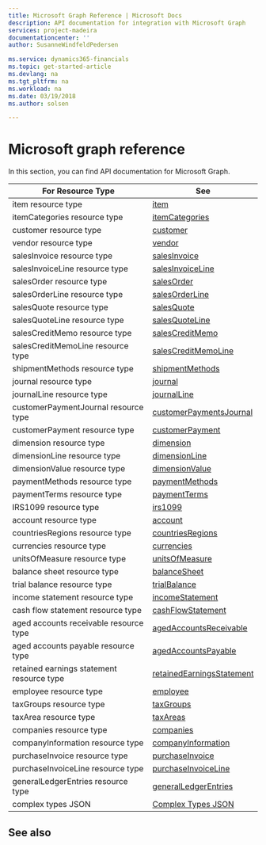 ```yaml
---
title: Microsoft Graph Reference | Microsoft Docs
description: API documentation for integration with Microsoft Graph
services: project-madeira
documentationcenter: ''
author: SusanneWindfeldPedersen

ms.service: dynamics365-financials
ms.topic: get-started-article
ms.devlang: na
ms.tgt_pltfrm: na
ms.workload: na
ms.date: 03/19/2018
ms.author: solsen

---
```

# Microsoft graph reference
In this section, you can find API documentation for Microsoft Graph.

|For Resource Type|See|
|-----------------|---|
|item resource type|[item](../resources/dynamics_item.md)|
|itemCategories resource type|[itemCategories](../resources/dynamics_itemcategories.md)|
|customer resource type|[customer](../resources/dynamics_customer.md)|
|vendor resource type|[vendor](../resources/dynamics_vendor.md)|
|salesInvoice resource type|[salesInvoice](../resources/dynamics_salesinvoice.md)|
|salesInvoiceLine resource type|[salesInvoiceLine](../resources/dynamics_salesinvoiceline.md)|
|salesOrder resource type|[salesOrder](../resources/dynamics_salesorder.md)|
|salesOrderLine resource type|[salesOrderLine](../resources/dynamics_salesorderline.md)|
|salesQuote resource type|[salesQuote](../resources/dynamics_salesquote.md)|
|salesQuoteLine resource type|[salesQuoteLine](../resources/dynamics_salesquoteline.md)|
|salesCreditMemo resource type|[salesCreditMemo](../resources/dynamics_salescreditmemo.md)|
|salesCreditMemoLine resource type|[salesCreditMemoLine](../resources/dynamics_salescreditmemoline.md)|
|shipmentMethods resource type|[shipmentMethods](../resources/dynamics_shipmentmethods.md)|
|journal resource type|[journal](../resources/dynamics_journal.md)|
|journalLine resource type|[journalLine](../resources/dynamics_journalline.md)|
|customerPaymentJournal resource type|[customerPaymentsJournal](../resources/dynamics_customerpaymentsjournal.md)|
|customerPayment resource type|[customerPayment](../resources/dynamics_customerpayment.md)|
|dimension resource type|[dimension](../resources/dynamics_dimension.md)|
|dimensionLine resource type|[dimensionLine](../resources/dynamics_dimensionline.md)|
|dimensionValue resource type|[dimensionValue](../resources/dynamics_dimensionvalue.md)
|paymentMethods resource type|[paymentMethods](../resources/dynamics_paymentmethods.md)|
|paymentTerms resource type|[paymentTerms](../resources/dynamics_paymentterms.md)|
|IRS1099 resource type|[irs1099](../resources/dynamics_irs1099.md)|
|account resource type|[account](../resources/dynamics_account.md)|
|countriesRegions resource type|[countriesRegions](../resources/dynamics_countriesregions.md)|
|currencies resource type|[currencies](../resources/dynamics_currencies.md)|
|unitsOfMeasure resource type|[unitsOfMeasure](../resources/dynamics_unitsofmeasure.md)|
|balance sheet resource type|[balanceSheet](../resources/dynamics_balancesheet.md)|
|trial balance resource type|[trialBalance](../resources/dynamics_trialbalance.md)|
|income statement resource type|[incomeStatement](../resources/dynamics_incomestatement.md)|
|cash flow statement resource type|[cashFlowStatement](../resources/dynamics_cashflowstatement.md)|
|aged accounts receivable resource type|[agedAccountsReceivable](../resources/dynamics_agedaccountsreceivable.md)|
|aged accounts payable resource type|[agedAccountsPayable](../resources/dynamics_agedaccountspayable.md)|
|retained earnings statement resource type|[retainedEarningsStatement](../resources/dynamics_retainedearningsstatement.md)|
|employee resource type|[employee](../resources/dynamics_employee.md)|
|taxGroups resource type|[taxGroups](../resources/dynamics_taxGroups.md)|
|taxArea resource type|[taxAreas](..resources/dynamics_taxarea.md)|
|companies resource type|[companies](../resources/dynamics_companies.md)|
|companyInformation resource type|[companyInformation](../resources/dynamics_companyinformation.md)|
|purchaseInvoice resource type|[purchaseInvoice](../resources/dynamics_purchaseinvoice.md)|
|purchaseInvoiceLine resource type|[purchaseInvoiceLine](../resources/dynamics_purchaseinvoiceline.md)|
|generalLedgerEntries resource type|[generalLedgerEntries](../resources/dynamics_generalLedgerEntries.md)|
|complex types JSON|[Complex Types JSON](../resources/dynamics_complextypes.md)|

## See also
